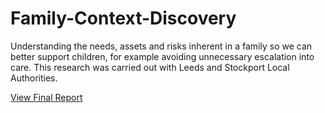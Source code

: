 # Family-Context-Discovery

Understanding the needs, assets and risks inherent in a family so we can better support children, for example avoiding unnecessary escalation into care. This research was carried out with Leeds and Stockport Local Authorities.

[View Final Report](https://github.com/SFDigiLabs/Family-Context-Discovery/blob/master/Family%20context%20discovery%20project%20-%20final%20report%20.pdf)

